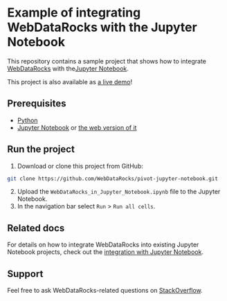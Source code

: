# Example of integrating WebDataRocks with the Jupyter Notebook

This repository contains a sample project that shows how to integrate [WebDataRocks](https://www.webdatarocks.com/) with the[Jupyter Notebook](https://jupyter.org/).

This project is also available as [a live demo](https://nbviewer.jupyter.org/github/WebDataRocks/pivot-jupyter-notebook/blob/master/WebDataRocks_in_Jupyter_Notebook.ipynb)!

## Prerequisites

- [Python](https://www.python.org/downloads/)
- [Jupyter Notebook](https://jupyter.org/install.html) or [the web version of it](https://jupyter.org/try)

## Run the project
1. Download or clone this project from GitHub:
```bash
git clone https://github.com/WebDataRocks/pivot-jupyter-notebook.git
```
2. Upload the `WebDataRocks_in_Jupyter_Notebook.ipynb` file to the Jupyter Notebook.
3. In the navigation bar select `Run` > `Run all cells`.

## Related docs
For details on how to integrate WebDataRocks into existing Jupyter Notebook projects, check out the [integration with Jupyter Notebook](https://www.webdatarocks.com/doc/integration-with-jupyter-notebook/).

## Support
Feel free to ask WebDataRocks-related questions on [StackOverflow](https://stackoverflow.com/questions/tagged/webdatarocks).
